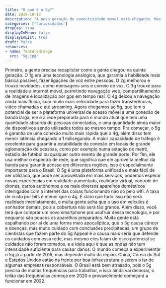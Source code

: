 ```yaml
---
title: "O que é o 5g?"
date: 2019-10-13
description: "A nova geração de conectividade móvel está chegando. Mas o que ela tem de tão especial?"
categories: ["Curiosidades"]
dropCap: true
displayInMenu: false
displayInList: true
draft: false
resources:
- name: featuredImage
  src: "5g.jpg"
---
```


Primeiro, a gente precisa recapitular como a gente chegou na quinta geração. O 1g era uma tecnologia analógica, que garantia a habilidade mais básica possível, fazer ligações de voz entre pessoas. O 2g melhorou e trouxe novidades, como mensagens sms e correio de voz. O 3g trouxe para a realidade a internet móvel, permitindo navegação web, compartilhamento de imagens e localização por gps em tempo real. O 4g deixou a navegação ainda mais fluida, com muito mais velocidade para fazer transferências, video chamadas e até streaming. Agora chegamos ao 5g, que tem o potencial de ser a plataforma universal de acesso móvel a uma conexão de banda larga, ele é a rede preparada para o mundo atual que tem uma quantidade absurda de pessoas conectadas, e uma quantidade ainda maior de dispositivos sendo utilizados todos ao mesmo tempo. Pra começar, o 5g é garantia de uma conexão muito mais rápida que o 4g, além disso tem menor latência chegando a 1 milisegundo. A maior capacidade de tráfego é excelente para garantir a estabilidade da conexão em locais de grande aglomeração de pessoas, como por exemplo numa estação de metrô, estádio de futebol ou qualquer outro evento de grande porte. Por fim, ele usa melhor o espectro de rede, que significa que ele aproveita melhor da banda para garantir acesso em diferentes regiões, isso é especialmente importante para o Brasil.
O 5g é uma plataforma unificada e mais fácil de ser utilizada, que pode ser aproveitada em mais serviços, podemos esperar novas experiências em realidade aumentada, realidade virtual, controle de drones, carros autônomos e os mais diversos aparelhos domésticos interligados com a internet das coisas funcionando não só pelo wifi. A taxa de custo por bits é menor que o 4g.
É claro que tudo isso não será realidade imediatamente, e muita gente acha que o uso em veículos é sonhador demais, pois a cobertura não será tão grande. Além disso, você terá que comprar um novo smartphone pra usufruir dessa tecnologia, e por enquanto são poucos os aparelhos preparados. Muita gente está espalhando por aí de uma forma meio apocalíptica, que o 5g causa câncer e doenças, mas muito cuidado com conclusões precipitadas, um grupo de cientistas que fazem parte do 5g Appeal é a causa mais séria que defende os cuidados com essa rede, mas mesmo eles falam de risco potencial se cuidados não forem tomados, e a ideia aqui é que as ondas não tem intensidade suficiente para causar danos.
O mundo começa a experimentar o 5g já a partir de 2019, mas depende muito da região. China, Coreia do Sul e Estados Unidos estão na frente por boa infraestrutura e serem o lar de algumas empresas responsáveis. O Brasil está bem atrasado, pois o 5g precisa de muitas frequências para trabalhar, e isso ainda vai demorar, o leilão das frequências começa em 2020 e provavelmente começará a funcionar em 2022.
